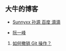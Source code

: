 **大牛的博客**
---

* [Sunnyxx 孙源 百度 滴滴](https://blog.sunnyxx.com/)

* [阮一峰](http://www.ruanyifeng.com/blog/)    
1. [如何撤销 Git 操作？](http://www.ruanyifeng.com/blog/2019/12/git-undo.html)   
